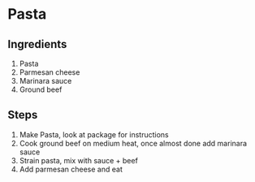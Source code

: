 # Pasta

## Ingredients

1. Pasta
2. Parmesan cheese
3. Marinara sauce
4. Ground beef

## Steps

1. Make Pasta, look at package for instructions
2. Cook ground beef on medium heat, once almost done add marinara sauce
3. Strain pasta, mix with sauce + beef
4. Add parmesan cheese and eat